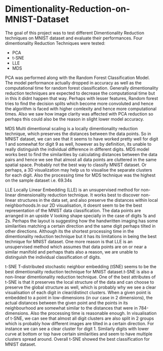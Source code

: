 # Dimentionality-Reduction-on-MNIST-Dataset
The goal of this project was to test different Dimentionality Reduction techniques on MNIST dataset and evaluate their performances.
Four dimentionality Reduction Techniques were tested:
<ul>
<li>PCA</li>
<li>t-SNE</li>
<li>LLE</li>
<li>MDS</li>
</ul>
PCA was performed along with the Random Forest Classification Model.
The model performance actually dropped in accuracy as well as the computational time for random forest classification. Generally dimentionality reduction techniques are expected to decrease the computational time but in this it didnt happen that way. Perhaps with lesser features, Random forest tries to find the decision splits which become more convoluted and hence the algorithm is faced with higher comlexity and hence more computational times. Also we saw how image clarity was affected with PCA reduction so perhaps this could also be the reason in slight lower model accuracy.

MDS Multi dimentional scaling is a locally dimentionality reduction technique, which preserves the distances between the data points. So in MNIST dataset, we can see that it seems to have worked pretty well for digit 1 and somewhat for digit 9 as well, however as by definition, its unable to really distinguish the individual difference in different digits. MDS model works best to find the similarities by calculating distances between the data pairs and hence we see that almost all data points are cluttered in the same spatial space. Probably not the best way to classify MNIST dataset. Or perhaps, a 3D visualization may help us to visualise the separate clusters for each digit. Also the processing time for MDS technique was the highest on the sample dataset i.e. 69.34s

LLE Locally Linear Embedding (LLE) is an unsupervised method for non-linear dimensionality reduction technique. It works best to discover non-linear structures in the data set, and also preserve the distances within local neighborhoods.In our 2D visualisation, it doesnt seem to be the best representation of the MNIST data classification. The data points are arranged in an upside V looking shape specially in the case of digits 1s and 2s. Perhaps the layout is suggesting how the handwritten imaging has some similarities matching a certain direction and the same digit perhaps tilted in other directions. Although its the shortest processing time in the dimentionality reduction technique but it has its limitations in being the best technique for MNIST dataset. One more reason is that LLE is an unsupervised method which assumes that data points are on or near a similar manifold and perhaps thats also a reason, we are unable to distinguish the individual classification of digits.

t-SNE T-distributed stochastic neighbor embedding (tSNE) seems to be the best dimentionality reduction technique for MNIST dataset.t-SNE is also a non-linear dimentionality reduction technique. One of the best attributes of t-SNE is that it preserves the local structure of the data and can choose to preserve the global structure as well, which is probably why we see a clear visualisation of each digit in clear/distinct clusters. When a given point is embedded to a point in low-dimensions (in our case in 2 dimensions), the actual distances between the given point and the points in its neighbourhood are somewhat similar to the distances that were in 784-dimensions. Also the processing time is reasonable enough. In visualisation of t-SNE, we can see that almost all digit clusters are also split in 2 groups which is probably how different images are tilted in a certain direction. For instance we can see a clear cluster for digit 1. Similarly digits with lower curve at bottom or top have certain similarities and seem to have multiple clusters spread around. Overall t-SNE showed the best classification for MNIST dataset.
